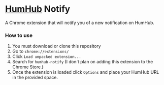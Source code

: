 # [HumHub](https://humhub.org/) Notify
A Chrome extension that will notify you of a new notification on HumHub.

### How to use
1. You must download or clone this repository
2. Go to `chrome://extensions/`
3. Click `Load unpacked extension...`
4. Search for `humhub-notify` (I don't plan on adding this extension to the Chrome Store.)
5. Once the extension is loaded click `Options` and place your HumHub URL in the provided space.
